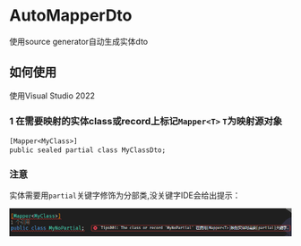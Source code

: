# AutoMapperDto
使用source generator自动生成实体dto

## 如何使用

使用Visual Studio 2022

### 1 在需要映射的实体class或record上标记`Mapper<T>` `T`为映射源对象

```
[Mapper<MyClass>]
public sealed partial class MyClassDto;
```
### 注意

实体需要用`partial`关键字修饰为分部类,没关键字IDE会给出提示：

![tips](https://github.com/zhangjundsg/zhangjundsg/blob/main/tips.png)
